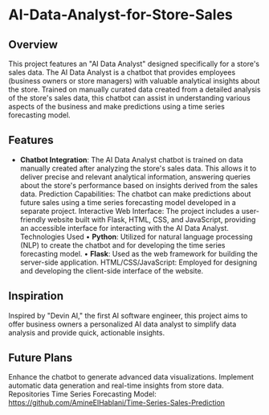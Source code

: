 # AI-Data-Analyst-for-Store-Sales

## Overview
This project features an "AI Data Analyst" designed specifically for a store's sales data. The AI Data Analyst is a chatbot that provides employees (business owners or store managers) with valuable analytical insights about the store. Trained on manually curated data created from a detailed analysis of the store's sales data, this chatbot can assist in understanding various aspects of the business and make predictions using a time series forecasting model.


## Features
- **Chatbot Integration**: The AI Data Analyst chatbot is trained on data manually created after analyzing the store's sales data. This allows it to deliver precise and relevant analytical information, answering queries about the store's performance based on insights derived from the sales data.
Prediction Capabilities: The chatbot can make predictions about future sales using a time series forecasting model developed in a separate project.
Interactive Web Interface: The project includes a user-friendly website built with Flask, HTML, CSS, and JavaScript, providing an accessible interface for interacting with the AI Data Analyst.
Technologies Used
• **Python**: Utilized for natural language processing (NLP) to create the chatbot and for developing the time series forecasting model.
• **Flask**: Used as the web framework for building the server-side application.
HTML/CSS/JavaScript: Employed for designing and developing the client-side interface of the website.

## Inspiration
Inspired by "Devin AI," the first AI software engineer, this project aims to offer business owners a personalized AI data analyst to simplify data analysis and provide quick, actionable insights.

## Future Plans
Enhance the chatbot to generate advanced data visualizations.
Implement automatic data generation and real-time insights from store data.
Repositories
Time Series Forecasting Model: https://github.com/AmineElHablani/Time-Series-Sales-Prediction
